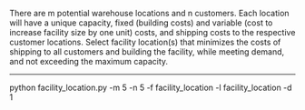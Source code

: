 There are m potential warehouse locations and n customers.
Each location will have a unique capacity, fixed (building costs) and variable (cost to increase facility size by one unit) costs, 
and shipping costs to the respective customer locations.
Select facility location(s) that minimizes the costs of shipping to all customers and building the facility, while meeting demand, and not exceeding the maximum capacity.

-----------------------------------------------------------------------------



python facility_location.py -m 5 -n 5 -f facility_location -l facility_location -d 1
